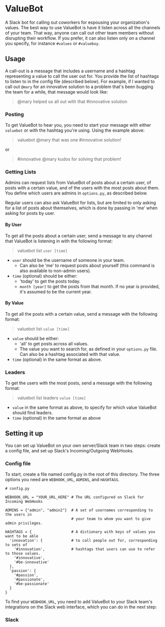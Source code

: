 # ValueBot

A Slack bot for calling out coworkers for espousing your organization's values. The best way to use ValueBot is have it listen across all the channels of your team. That way, anyone can call out other team members without disrupting their workflow. If you prefer, it can also listen only on a channel you specify, for instance `#values` or `#valueboy`.

## Usage

A call-out is a message that includes a username and a hashtag representing a value to call the user out for. You provide the list of hashtags to listen to in the config file (described below). For example, if I wanted to call out `@mary` for an innovative solution to a problem that's been bugging the team for a while, that message would look like:

> @mary helped us all out with that #innovative solution

### Posting

To get ValueBot to hear you, you need to start your message with either `valuebot` or with the hashtag you're using. Using the example above:

> valuebot @mary that was one #innovative solution!

or

> #innovative @mary kudos for solving that problem!

### Getting Lists

Admins can request lists from ValueBot of posts about a certain user, of posts with a certain value, and of the users with the most posts about them. You define which users are admins in `options.py`, as described below.

Regular users can also ask ValueBot for lists, but are limited to only asking for a list of posts about themselves, which is done by passing in 'me' when asking for posts by user.

#### By User

To get all the posts about a certain user, send a message to any channel that ValueBot is listening in with the following format:

> valuebot list `user [time]`

- `user` should be the username of someone in your team.
  - Can also be 'me' to request posts about yourself (this command is also available to non-admin users).
- `time` (optional) should be either:
  - 'today' to get the posts today.
  - `month [year]` to get the posts from that month. If no year is provided, it's assumed to be the current year.

#### By Value

To get all the posts with a certain value, send a message with the following format:

> valuebot list `value [time]`

- `value` should be either:
  - 'all' to get posts across all values.
  - The value you want to search for, as defined in your `options.py` file. Can also be a hashtag associated with that value.
- `time` (optional) in the same format as above.

### Leaders

To get the users with the most posts, send a message with the following format:

> valuebot list leaders `value [time]`

- `value` in the same format as above, to specify for which value ValueBot should find leaders.
- `time` (optional) in the same format as above

## Setting it up

You can set up ValueBot on your own server/Slack team in two steps: create a config file, and set up Slack's Incoming/Outgoing WebHooks.

### Config file

To start, create a file named config.py in the root of this directory. The three options you need are `WEBHOOK_URL`, `ADMINS`, and `HASHTAGS`.


```
# config.py

WEBHOOK_URL = "YOUR_URL_HERE" # The URL configured on Slack for Incoming WebHooks

ADMINS = {"admin", "admin2"}  # A set of usernames corresponding to the users in
                              # your team to whom you want to give admin privileges.

HASHTAGS = {                  # A dictionary with keys of values you want to be able
  'innovation': {             # to call people out for, corresponding to sets of
    '#innovation',            # hashtags that users can use to refer to those values.
    '#innovative',
    '#be-innovative' 
  },
  'passion': {
    '#passion',
    '#passionate',
    '#be-passionate'
  }
}
```

To find your `WEBHOOK_URL`, you need to add ValueBot to your Slack team's integrations on the Slack web interface, which you can do in the next step:

### Slack